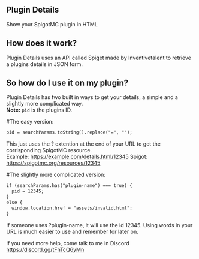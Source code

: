 ## Plugin Details
Show your SpigotMC plugin in HTML

## How does it work?
Plugin Details uses an API called Spiget made by Inventivetalent to retrieve a plugins details in JSON form.

## So how do I use it on my plugin?
Plugin Details has two built in ways to get your details, a simple and a slightly more complicated way.<br>
**Note:** `pid` is the plugins ID.

#The easy version: 
```html
pid = searchParams.toString().replace("=", "");
```
This just uses the ? extention at the end of your URL to get the corrisponding SpigotMC resource.<br>
Example: https://example.com/details.html/12345 Spigot: https://spigotmc.org/resources/12345

#The slightly more complicated version:
```html
if (searchParams.has("plugin-name") === true) {
  pid = 12345;
}
else {
  window.location.href = "assets/invalid.html";
}
```
If someone uses ?plugin-name, it will use the id 12345. Using words in your URL is much easier to use and remember for later on.

If you need more help, come talk to me in Discord
https://discord.gg/tFhTcQ6yMn
